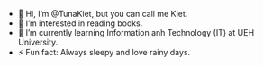 - 👋 Hi, I’m @TunaKiet, but you can call me Kiet.
- 👀 I’m interested in reading books.
- 🌱 I’m currently learning Information anh Technology (IT) at UEH University.
- ⚡ Fun fact: Always sleepy and love rainy days.

<!---
TunaKiet/TunaKiet is a ✨ special ✨ repository because its `README.md` (this file) appears on your GitHub profile.
You can click the Preview link to take a look at your changes.
--->
